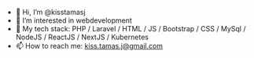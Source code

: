 - 👋 Hi, I’m @kisstamasj
- 👀 I’m interested in webdevelopment
- 🌱 My tech stack: PHP / Laravel / HTML / JS / Bootstrap / CSS / MySql / NodeJS / ReactJS / NextJS / Kubernetes 
- 📫 How to reach me: kiss.tamas.j@gmail.com

<!---
kisstamasj/kisstamasj is a ✨ special ✨ repository because its `README.md` (this file) appears on your GitHub profile.
You can click the Preview link to take a look at your changes.
--->
